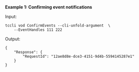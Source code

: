 **Example 1: Confirming event notifications**



Input: 

```
tccli vod ConfirmEvents --cli-unfold-argument  \
    --EventHandles 111 222
```

Output: 
```
{
    "Response": {
        "RequestId": "12ae8d8e-dce3-4151-9d4b-5594145287e1"
    }
}
```


